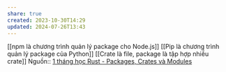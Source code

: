 ```yaml
---
share: true
created: 2023-10-30T14:29
updated: 2024-07-26T13:43
---
```

[[npm là chương trình quản lý package cho Node.js]]
[[Pip là chương trình quản lý package của Python]]
[[Crate là file, package là tập hợp nhiều crate]] 
Nguồn:: [1 tháng học Rust - Packages, Crates và Modules](https://2coffee.dev/bai-viet/mot-thang-hoc-rust-packages-crates-va-modules)